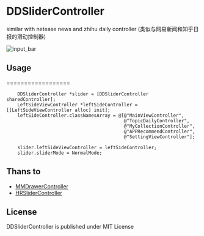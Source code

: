 DDSliderController
==================

similar with netease news and zhihu daily controller (类似与网易新闻和知乎日报的滑动控制器)


![input_bar](./gif/DDSilder.gif)


## Usage
==================
```
    DDSliderController *slider = [DDSliderController sharedController];
    LeftSideViewController *leftSideController = [[LeftSideViewController alloc] init];
    leftSideController.classNamesArray = @[@"MainViewController",
                                           @"TopicDailyController",
                                           @"MyCollectionController",
                                           @"APPRecommendController",
                                           @"SettingViewController"];
    
    slider.leftSideViewController = leftSideController;
    slider.sliderMode = NormalMode;
```


## Thans to

* [MMDrawerController](https://github.com/mutualmobile/MMDrawerController)
* [HRSliderController](http://blog.csdn.net/cocoarannie/article/details/12589439)




## License

DDSliderController is published under MIT License
